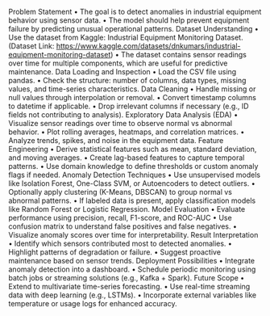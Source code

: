 Problem Statement
	•	The goal is to detect anomalies in industrial equipment behavior using sensor data.
	•	The model should help prevent equipment failure by predicting unusual operational patterns.
	Dataset Understanding
	•	Use the dataset from Kaggle: Industrial Equipment Monitoring Dataset. (Dataset Link: https://www.kaggle.com/datasets/dnkumars/industrial-equipment-monitoring-dataset)
	•	The dataset contains sensor readings over time for multiple components, which are useful for predictive maintenance.
	Data Loading and Inspection
	•	Load the CSV file using pandas.
	•	Check the structure: number of columns, data types, missing values, and time-series characteristics.
	Data Cleaning
	•	Handle missing or null values through interpolation or removal.
	•	Convert timestamp columns to datetime if applicable.
	•	Drop irrelevant columns if necessary (e.g., ID fields not contributing to analysis).
  Exploratory Data Analysis (EDA)
	•	Visualize sensor readings over time to observe normal vs abnormal behavior.
	•	Plot rolling averages, heatmaps, and correlation matrices.
	•	Analyze trends, spikes, and noise in the equipment data.
	Feature Engineering
	•	Derive statistical features such as mean, standard deviation, and moving averages.
	•	Create lag-based features to capture temporal patterns.
	•	Use domain knowledge to define thresholds or custom anomaly flags if needed.
	Anomaly Detection Techniques
	•	Use unsupervised models like Isolation Forest, One-Class SVM, or Autoencoders to detect outliers.
	•	Optionally apply clustering (K-Means, DBSCAN) to group normal vs abnormal patterns.
	•	If labeled data is present, apply classification models like Random Forest or Logistic Regression.
	Model Evaluation
	•	Evaluate performance using precision, recall, F1-score, and ROC-AUC 
	•	Use confusion matrix to understand false positives and false negatives.
	•	Visualize anomaly scores over time for interpretability.
	Result Interpretation
	•	Identify which sensors contributed most to detected anomalies.
	•	Highlight patterns of degradation or failure.
	•	Suggest proactive maintenance based on sensor trends.
	Deployment Possibilities
	•	Integrate anomaly detection into a dashboard.
	•	Schedule periodic monitoring using batch jobs or streaming solutions (e.g., Kafka + Spark).
	Future Scope
	•	Extend to multivariate time-series forecasting.
	•	Use real-time streaming data with deep learning (e.g., LSTMs).
	•	Incorporate external variables like temperature or usage logs for enhanced accuracy.
